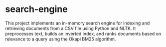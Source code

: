 # search-engine
This project implements an in-memory search engine for indexing and retrieving documents from a CSV file using Python and NLTK. It preprocesses text, builds an inverted index, and ranks documents based on relevance to a query using the Okapi BM25 algorithm.
